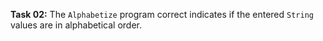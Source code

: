 **Task 02:**  The `Alphabetize` program correct indicates if the entered `String` values are in alphabetical order. 